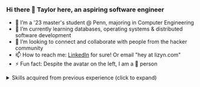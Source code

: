 ### Hi there 👋 Taylor here, an aspiring software engineer

<!--
**lizyn/lizyn** is a ✨ _special_ ✨ repository because its `README.md` (this file) appears on your GitHub profile.

Here are some ideas to get you started:
-->
- 🔭 I’m a '23 master's student @ Penn, majoring in Computer Engineering
- 🌱 I’m currently learning databases, operating systems & distributed software development
- 👯 I’m looking to connect and collaborate with people from the hacker community
- 📫 How to reach me: [LinkedIn](https://www.linkedin.com/in/taylor-lin23/) for sure! Or email "hey at lizyn.com"
- ⚡ Fun fact: Despite the avatar on the left, I am a 🐶 person
<details>
  <summary>Skills acquired from previous experience (click to expand)</summary>
  <DIV markdown="1">
<img src="https://img.shields.io/badge/Java-grey?logo=coffeescript">
<img src="https://img.shields.io/badge/Python-grey?logo=python">
<img src="https://img.shields.io/badge/TypeScript-grey?logo=typescript">
<img src="https://img.shields.io/badge/C/C++-grey?logo=cplusplus">
<img src="https://img.shields.io/badge/JS/HTML/CSS-grey?logo=html5">
<img src="https://img.shields.io/badge/Swift-grey?logo=Swift">
<br>  
<img src="https://img.shields.io/badge/MySQL-grey?logo=Mysql">
<img src="https://img.shields.io/badge/MongoDB-grey?logo=mongodb">
<img src="https://img.shields.io/badge/Redis-grey?logo=redis">
<img src="https://img.shields.io/badge/Elasticsearch-grey?logo=Elasticsearch">
<img src="https://img.shields.io/badge/Neo4j-grey?logo=neo4j">
<img src="https://img.shields.io/badge/Spark-grey?logo=ApacheSpark">
<br>
<img src="https://img.shields.io/badge/React.js-grey?logo=react">
<img src="https://img.shields.io/badge/Node.js-grey?logo=nodedotjs">
<img src="https://img.shields.io/badge/Spring-grey?logo=spring">
<img src="https://img.shields.io/badge/RabbitMQ-grey?logo=rabbitmq">
<img src="https://img.shields.io/badge/AWS-grey?logo=amazonAWS">
<img src="https://img.shields.io/badge/Git-grey?logo=git">
<img src="https://img.shields.io/badge/Docker-grey?logo=Docker">
<img src="https://img.shields.io/badge/Linux-grey?logo=Linux">
<img src="https://img.shields.io/badge/Material%20UI-grey?logo=mui">
</DIV>
</details>
